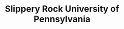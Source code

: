 ---
layout: repo
title: "Slippery Rock University of Pennsylvania"
id: 14873
permalink: repos/14873/
---